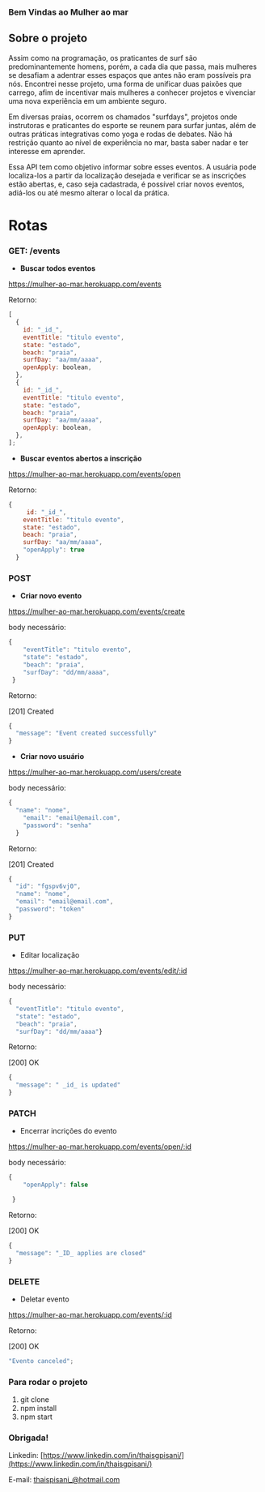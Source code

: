 ### Bem Vindas ao Mulher ao mar

## Sobre o projeto

Assim como na programação, os praticantes de surf são predominantemente homens, porém, a cada dia que passa, mais mulheres se desafiam a adentrar esses espaços que antes não eram possíveis pra nós. Encontrei nesse projeto, uma forma de unificar duas paixões que carrego, afim de incentivar mais mulheres a conhecer projetos e vivenciar uma nova experiência em um ambiente seguro.

Em diversas praias, ocorrem os chamados "surfdays", projetos onde instrutoras e praticantes do esporte se reunem para surfar juntas, além de outras práticas integrativas como yoga e rodas de debates. Não há restrição quanto ao nível de experiência no mar, basta saber nadar e ter interesse em aprender.

Essa API tem como objetivo informar sobre esses eventos. A usuária pode localiza-los a partir da localização desejada e verificar se as inscrições estão abertas, e, caso seja cadastrada, é possível criar novos eventos, adiá-los ou até mesmo alterar o local da prática.

# Rotas

### GET: /events

- **Buscar todos eventos**

https://mulher-ao-mar.herokuapp.com/events

Retorno:

```jsx
[
  {
    id: "_id_",
    eventTitle: "titulo evento",
    state: "estado",
    beach: "praia",
    surfDay: "aa/mm/aaaa",
    openApply: boolean,
  },
  {
    id: "_id_",
    eventTitle: "titulo evento",
    state: "estado",
    beach: "praia",
    surfDay: "aa/mm/aaaa",
    openApply: boolean,
  },
];
```

- **Buscar eventos abertos a inscrição**

https://mulher-ao-mar.herokuapp.com/events/open

Retorno:

```jsx
{
     id: "_id_",
    eventTitle: "titulo evento",
    state: "estado",
    beach: "praia",
    surfDay: "aa/mm/aaaa",
    "openApply": true
  }
```

### POST

- **Criar novo evento**

https://mulher-ao-mar.herokuapp.com/events/create

body necessário:

```jsx
{
    "eventTitle": "titulo evento",
    "state": "estado",
    "beach": "praia",
    "surfDay": "dd/mm/aaaa",
 }
```

Retorno:

[201] Created

```jsx
{
  "message": "Event created successfully"
}
```

- **Criar novo usuário**

https://mulher-ao-mar.herokuapp.com/users/create

body necessário:

```jsx
{
  "name": "nome",
	"email": "email@email.com",
	"password": "senha"
  }
```

Retorno:

[201] Created

```jsx
{
  "id": "fgspv6vj0",
  "name": "nome",
  "email": "email@email.com",
  "password": "token"
}
```

### PUT

- Editar localização

https://mulher-ao-mar.herokuapp.com/events/edit/:id

body necessário:

```jsx
{
  "eventTitle": "titulo evento",
  "state": "estado",
  "beach": "praia",
  "surfDay": "dd/mm/aaaa"}
```

Retorno:

[200] OK

```jsx
{
  "message": " _id_ is updated"
}
```

### PATCH

- Encerrar incrições do evento

https://mulher-ao-mar.herokuapp.com/events/open/:id

body necessário:

```jsx
{
    "openApply": false

 }
```

Retorno:

[200] OK

```jsx
{
  "message": "_ID_ applies are closed"
}
```

### DELETE

- Deletar evento

https://mulher-ao-mar.herokuapp.com/events/:id

Retorno:

[200] OK

```jsx
"Evento canceled";

```

### Para rodar o projeto

1. git clone
2. npm install
3. npm start

### Obrigada!

Linkedin: [https://www.linkedin.com/in/thaisgpisani/](https://www.linkedin.com/in/thaisgpisani/)

E-mail: thaispisani_@hotmail.com
